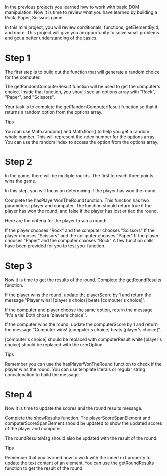 In the previous projects you learned how to work with basic DOM manipulation. Now it is time to review what you have learned by building a Rock, Paper, Scissors game.

In this mini project, you will review conditionals, functions, getElementById, and more. This project will give you an opportunity to solve small problems and get a better understanding of the basics.

# Step 1
The first step is to build out the function that will generate a random choice for the computer.

The getRandomComputerResult function will be used to get the computer's choice. Inside that function, you should see an options array with "Rock", "Paper", and "Scissors".

Your task is to complete the getRandomComputerResult function so that it returns a random option from the options array.

Tips

You can use Math.random() and Math.floor() to help you get a random whole number. This will represent the index number for the options array.
You can use the random index to access the option from the options array.

# Step 2
In the game, there will be multiple rounds. The first to reach three points wins the game.

In this step, you will focus on determining if the player has won the round.

Complete the hasPlayerWonTheRound function. This function has two parameters: player and computer. The function should return true if the player has won the round, and false if the player has lost or tied the round.

Here are the criteria for the player to win a round:

If the player chooses "Rock" and the computer chooses "Scissors"
If the player chooses "Scissors" and the computer chooses "Paper"
If the player chooses "Paper" and the computer chooses "Rock"
A few function calls have been provided for you to test your function.

# Step 3
Now it is time to get the results of the round. Complete the getRoundResults function.

If the player wins the round, update the playerScore by 1 and return the message "Player wins! [player's choice] beats [computer's choice]".

If the computer and player choose the same option, return the message "It's a tie! Both chose [player's choice]".

If the computer wins the round, update the computerScore by 1 and return the message "Computer wins! [computer's choice] beats [player's choice]".

[computer's choice] should be replaced with computerResult while [player's choice] should be replaced with the userOption.

Tips

Remember you can use the hasPlayerWonTheRound function to check if the player wins the round.
You can use template literals or regular string concatenation to build the message.

# Step 4
Now it is time to update the scores and the round results message.

Complete the showResults function. The playerScoreSpanElement and computerScoreSpanElement should be updated to show the updated scores of the player and computer.

The roundResultsMsg should also be updated with the result of the round.

Tips

Remember that you learned how to work with the innerText property to update the text content of an element.
You can use the getRoundResults function to get the result of the round.